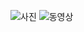 ![사진](https://encrypted-tbn1.gstatic.com/images?q=tbn:ANd9GcTB3HrM90RosU6G_LZGB-K_7-PGk5tzMKnNGPLDV67A13gq33Fa)
![동영상](https://youtu.be/LpkNoSyvAjI)
